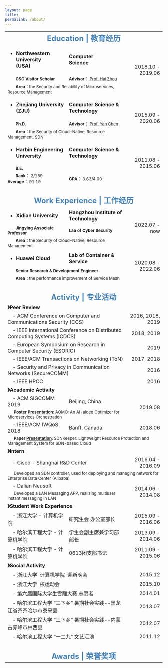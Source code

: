 ```yaml
---
layout: page
title: 
permalink: /about/
---
```



<table>
  <tr>
    <td align="center" colspan="4"><font size=5 color='steelBlue'><strong>Education | 教育经历</strong></font></td>
  </tr>
  
  <tr>
    <td align="left"><ul><li><font size=3><strong>Northwestern University (USA)&emsp;&emsp;</strong></font></li></ul></td>
    <td align="left"><font size=3><strong>Computer Science</strong></font></td>
    <td align="left">&emsp;&emsp;&emsp;</td>
    <td align="right" rowspan="3"><font size=3>2018.10&nbsp;-&nbsp;2019.06</font></td>
  </tr>
  <tr>
    <td align="left"><font size=2>&emsp;&emsp;<strong>CSC Visitor Scholar</strong></font></td>
    <td align="left" colspan="2"><font size=2><strong>Advisor：</strong><a href="https://www.mccormick.northwestern.edu/research-faculty/directory/profiles/zhou-hai.html"> Prof. Hai Zhou</a></font></td>
  </tr>
  <tr>
    <td align="left" colspan="3"><font size=2>&emsp;&emsp;<strong>Area：</strong>the Security and Reliability of Microservices, Resource Management</font></td>
  </tr>
  
  <tr>
    <td align="left"><ul><li><font size=3><strong>Zhejiang University (ZJU)</strong></font></li></ul></td>
    <td align="left" colspan="2"><font size=3><strong>Computer Science & Technology</strong></font></td>
    <td align="right" rowspan="3"><font size=3>2015.09&nbsp;-&nbsp;2020.06</font></td>
  </tr>
  <tr>
    <td align="left"><font size=2>&emsp;&emsp;<strong>Ph.D.</strong></font></td>
    <td align="left" colspan="2"><font size=2><strong>Advisor：</strong><a href="https://users.cs.northwestern.edu/~ychen/"> Prof. Yan Chen</a></font></td>
  </tr>
  <tr>
    <td align="left" colspan="3"><font size=2>&emsp;&emsp;<strong>Area：</strong>the Security of Cloud-Native, Resource Management, SDN</font></td>
  </tr>
  
  <tr>
    <td align="left"><ul><li><font size=3><strong>Harbin Engineering University</strong></font></li></ul></td>
    <td align="left" colspan="2"><font size=3><strong>Computer Science & Technology</strong></font></td>
    <td align="right" rowspan="3"><font size=3>2011.08&nbsp;-&nbsp;2015.06</font></td>
  </tr>
  <tr>
    <td align="left" colspan="3"><font size=2>&emsp;&emsp;<strong>B.E.</strong></font></td>
  </tr>
  <tr>
    <td align="left"><font size=2>&emsp;&emsp;<strong>Rank：</strong> 2/159 &emsp;&emsp;<strong>Average：</strong> 91.19</font></td>
    <td align="left" colspan="2"><font size=2><strong>GPA：</strong> 3.63/4.00</font></td>
  </tr>
  
  <tr>
    <td align="center" colspan="4">&emsp; </td>
  </tr>

  <tr>
    <td align="center" colspan="4"><font size=5 color='steelBlue'><strong>Work Experience | 工作经历</strong></font></td>
  </tr>
  
  <tr>
    <td align="left"><ul><li><strong><font size=3>Xidian University</font></strong></li></ul></td>
    <td align="left" colspan="2"><strong><font size=3>Hangzhou Institute of Technology</font></strong></td>
    <td align="right" rowspan="3"><font size=3>2022.07&nbsp;-&nbsp;now</font></td>
  </tr>
  <tr>
    <td align="left"><font size=2>&emsp;&emsp;<strong>Jingying Associate Professor</strong></font></td>
    <td align="left" colspan="2"><font size=2><strong>Lab of Cyber Security</strong></font></td>
  </tr>
  <tr>
    <td align="left" colspan="3"><font size=2>&emsp;&emsp;<strong>Area：</strong>the Security of Cloud-Native, Resource Management</font></td>
  </tr>
  
  <tr>
    <td align="left"><ul><li><font size=3><strong>Huawei Cloud</strong></font></li></ul></td>
    <td align="left" colspan="2"><font size=3><strong>Lab of Container & Service</strong></font></td>
    <td align="right" rowspan="3"><font size=3>2020.08&nbsp;-&nbsp;2022.06</font></td>
  </tr>
  <tr>
    <td align="left" colspan="3"><font size=2>&emsp;&emsp;<strong>Senior Research & Development Engineer</strong></font></td>
  </tr>
  <tr>
    <td align="left" colspan="3"><font size=2>&emsp;&emsp;<strong>Area：</strong>the performance improvement of Service Mesh</font></td>
  </tr>
  
  <tr>
    <td align="center" colspan="4"> &emsp;</td>
  </tr>

  <tr>
    <td align="center" colspan="4"><font size=5 color='steelBlue'><strong>Activity | 专业活动</strong></font></td>
  </tr>
  
  <tr>
    <td align="left" colspan="4"><font size=3><strong>》Peer Review</strong></font></td>
  </tr>
  
  <tr>
    <td align="left" colspan="3"><font size=3>&emsp;-&nbsp;ACM Conference on Computer and Communications Security (CCS)</font></td>
    <td align="right"><font size=3>2016, 2018, 2019</font></td>
  </tr>
  
  <tr>
    <td align="left" colspan="3"><font size=3>&emsp;-&nbsp;IEEE International Conference on Distributed Computing Systems (ICDCS)</font></td>
    <td align="right"><font size=3>2018, 2019</font></td>
  </tr>
  
  <tr>
    <td align="left" colspan="3"><font size=3>&emsp;-&nbsp;European Symposium on Research in Computer Security (ESORIC)</font></td>
    <td align="right"><font size=3>2019</font></td>
  </tr>
 
  <tr>
    <td align="left" colspan="3"><font size=3>&emsp;-&nbsp;IEEE/ACM Transactions on Networking (ToN)</font></td>
    <td align="right"><font size=3>2017, 2018</font></td>
  </tr>
  
  <tr>
    <td align="left" colspan="3"><font size=3>&emsp;-&nbsp;Security and Privacy in Communication Networks (SecureCOMM)</font></td>
    <td align="right"><font size=3>2016</font></td>
  </tr>
  
  <tr>
    <td align="left" colspan="3"><font size=3>&emsp;-&nbsp;IEEE HPCC</font></td>
    <td align="right"><font size=3>2016</font></td>
  </tr>
  
  <tr>
    <td align="left" colspan="4"><font size=3><strong>》Academic Activity</strong></font></td>
  </tr>
  
  <tr>
    <td align="left"><font size=3>&emsp;-&nbsp;ACM SIGCOMM 2019</font></td>
    <td align="left" colspan="2"><font size=3>Beijing, China</font></td>
    <td align="right" rowspan="2"><font size=3>2019.08</font></td>
  </tr>
  
  <tr>
    <td align="left" colspan="3"><font size=2>&emsp;&nbsp;&nbsp;<strong>Poster <a href="http://lxv458.github.io/images/leng/resume/sigcomm2019_presentation.jpg">Presentation</a>:</strong> AOMO: An AI-aided Optimizer for Microservices Orchestration</font></td>
  </tr>
  
  <tr>
    <td align="left"><font size=3>&emsp;-&nbsp;IEEE/ACM IWQoS 2018</font></td>
    <td align="left" colspan="2"><font size=3>Banff, Canada</font></td>
    <td align="right"><font size=3>2018.06</font></td>
  </tr>
  
  <tr>
    <td align="left" colspan="4"><font size=2>&emsp;&nbsp;&nbsp;<strong>Paper <a href="http://lxv458.github.io/images/leng/resume/iwqos2018_presentation.jpg">Presentation</a>: </strong>SDNKeeper: Lightweight Resource Protection and Management System for SDN-based Cloud</font></td>
  </tr>
  
  <tr>
    <td align="left" colspan="4"><font size=3><strong>》Intern</strong></font></td>
  </tr>
  
  <tr>
    <td align="left" colspan="3"><font size=3>&emsp;-&nbsp;Cisco - Shanghai R&D Center</font></td>
    <td align="right"><font size=3>2016.04&nbsp;-&nbsp;2016.09</font></td>
  </tr>
  
  <tr>
    <td align="left" colspan="4"><font size=2>&emsp;&nbsp;&nbsp;Developed an SDN controller, used for deploying and managing network for Enterprise Data Center (Alibaba)</font></td>
  </tr>
  
  <tr>
    <td align="left" colspan="3"><font size=3>&emsp;-&nbsp;Dalian Neusoft</font></td>
    <td align="right" rowspan="2"><font size=3>2014.06&nbsp;-&nbsp;2014.08</font></td>
  </tr>
  
  <tr>
    <td align="left" colspan="3"><font size=2>&emsp;&nbsp;&nbsp;Developed a LAN Messaging APP, realizing multiuser instant messaging in LAN</font></td>
  </tr>
  
  <tr>
    <td align="left" colspan="4"><font size=3><strong>》Student Work Experience</strong></font></td>
  </tr>
  
  <tr>
    <td align="left"><font size=3>&emsp;-&nbsp;浙江大学&nbsp;-&nbsp;计算机学院</font></td>
    <td align="left" colspan="2"><font size=3>研究生会 办公室部长</font></td>
    <td align="right"><font size=3>2015.09&nbsp;-&nbsp;2016.06</font></td>
  </tr>
  
  <tr>
    <td align="left"><font size=3>&emsp;-&nbsp;哈尔滨工程大学&nbsp;-&nbsp;计算机学院</font></td>
    <td align="left" colspan="2"><font size=3>学生会副主席兼学习部部长</font></td>
    <td align="right"><font size=3>2013.09&nbsp;-&nbsp;2014.06</font></td>
  </tr>
  
  <tr>
    <td align="left"><font size=3>&emsp;-&nbsp;哈尔滨工程大学&nbsp;-&nbsp;计算机学院</font></td>
    <td align="left" colspan="2"><font size=3>0613团支部书记</font></td>
    <td align="right"><font size=3>2011.09&nbsp;-&nbsp;2015.06</font></td>
  </tr>
  
  <tr>
    <td align="left" colspan="4"><font size=3><strong>》Social Activity</strong></font></td>
  </tr>
  
  <tr>
    <td align="left" colspan="3"><font size=3>&emsp;-&nbsp;浙江大学&nbsp;&nbsp;计算机学院&nbsp;&nbsp;迎新晚会</font></td>
    <td align="right"><font size=3>2015.12</font></td>
  </tr>
  
  <tr>
    <td align="left" colspan="3"><font size=3>&emsp;-&nbsp;浙江大学&nbsp;&nbsp;校运动会</font></td>
    <td align="right"><font size=3>2015.10</font></td>
  </tr>
  
  <tr>
    <td align="left" colspan="3"><font size=3>&emsp;-&nbsp;第六届国际大学生雪雕大赛 志愿者</font></td>
    <td align="right"><font size=3>2014.01</font></td>
  </tr>
  
  <tr>
    <td align="left" colspan="3"><font size=3>&emsp;-&nbsp;哈尔滨工程大学 “三下乡” 暑期社会实践--黑龙江省齐齐哈尔市泰来县</font></td>
    <td align="right"><font size=3>2013.07</font></td>
  </tr>
  
  <tr>
    <td align="left" colspan="3"><font size=3>&emsp;-&nbsp;哈尔滨工程大学 “三下乡” 暑期社会实践--内蒙古赤峰市林西县</font></td>
    <td align="right"><font size=3>2012.07</font></td>
  </tr>
  
  <tr>
    <td align="left" colspan="3"><font size=3>&emsp;-&nbsp;哈尔滨工程大学 “一二九” 文艺汇演</font></td>
    <td align="right"><font size=3>2011.12</font></td>
  </tr>
  
  <tr>
    <td align="center" colspan="4"> &emsp;</td>
  </tr>
  
  <tr>
    <td align="center" colspan="4"><font size=5 color='steelBlue'><strong>Awards | 荣誉奖项</strong></font></td>
  </tr>
</table>
